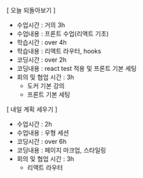 [ 오늘 되돌아보기 ]

- 수업시간 : 거의 3h
- 수업내용 : 프론트 수업(리액트 기초)
- 학습시간 : over 4h
- 학습내용 : 리액트 라우터, hooks
- 코딩시간 : over 2h
- 코딩내용 : react test 적용 및 프론트 기본 세팅
- 회의 및 협업 시간 : 3h
    - 도커 기본 강의
    - 프론트 기본 세팅

[ 내일 계획 세우기 ]

- 수업시간 : 2h
- 수업내용 : 우형 세션
- 코딩시간 : over 6h
- 코딩내용 : 페이지 마크업, 스타일링
- 회의 및 협업 시간 : 3h
    - 리액트 라우터
